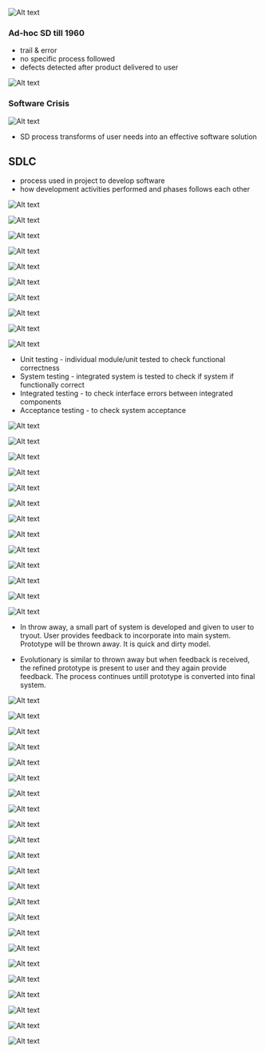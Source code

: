 ![Alt text](image.png)

### Ad-hoc SD till 1960
- trail & error
- no specific process followed
- defects detected after product delivered to user

![Alt text](image-1.png)

### Software Crisis

![Alt text](image-2.png)

- SD process transforms of user needs into an effective software solution

## SDLC

- process used in project to develop software
- how development activities performed and phases follows each other

![Alt text](image-3.png)

![Alt text](image-4.png)

![Alt text](image-5.png)

![Alt text](image-6.png)

![Alt text](image-7.png)

![Alt text](image-8.png)

![Alt text](image-9.png)

![Alt text](image-10.png)

![Alt text](image-11.png)

![Alt text](image-12.png)

- Unit testing - individual module/unit tested to check functional correctness
- System testing - integrated system is tested to check if system if functionally correct
- Integrated testing - to check interface errors between integrated components
- Acceptance testing - to check system acceptance

![Alt text](image-13.png)

![Alt text](image-14.png)

![Alt text](image-15.png)

![Alt text](image-16.png)

![Alt text](image-17.png)

![Alt text](image-18.png)

![Alt text](image-19.png)

![Alt text](image-20.png)

![Alt text](image-21.png)

![Alt text](image-22.png)

![Alt text](image-23.png)

![Alt text](image-24.png)

![Alt text](image-25.png)

- In throw away, a small part of system is developed and given to user to tryout. User provides feedback to incorporate into main system. Prototype will be thrown away. It is quick and dirty model.

- Evolutionary is similar to thrown away but when feedback is received, the refined prototype is present to user and they again provide feedback. The process continues untill prototype is converted into final system.

![Alt text](image-26.png)

![Alt text](image-27.png)

![Alt text](image-28.png)

![Alt text](image-29.png)

![Alt text](image-30.png)

![Alt text](image-31.png)

![Alt text](image-32.png)

![Alt text](image-33.png)

![`Alt text`](image-34.png)

![Alt text](image-35.png)

![Alt text](image-36.png)

![Alt text](image-37.png)

![Alt text](image-38.png)

![Alt text](image-39.png)

![Alt text](image-40.png)

![Alt text](image-41.png)

![Alt text](image-42.png)

![Alt text](image-43.png)

![Alt text](image-44.png)

![Alt text](image-45.png)

![Alt text](image-46.png)

![Alt text](image-47.png)

![Alt text](image-48.png)